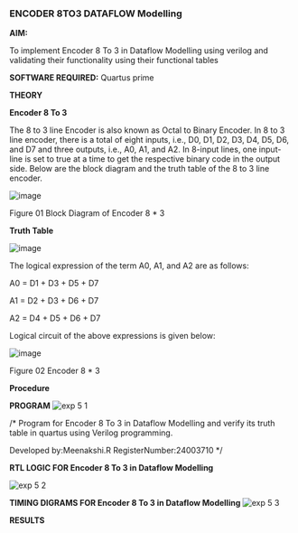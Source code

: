 ### ENCODER 8TO3 DATAFLOW Modelling

**AIM:**

To implement  Encoder 8 To 3 in Dataflow Modelling using verilog and validating their functionality using their functional tables

**SOFTWARE REQUIRED:** Quartus prime

**THEORY**

**Encoder 8 To 3**

The 8 to 3 line Encoder is also known as Octal to Binary Encoder. In 8 to 3 line encoder, there is a total of eight inputs, i.e., D0, D1, D2, D3, D4, D5, D6, and D7 and three outputs, i.e., A0, A1, and A2. In 8-input lines, one input-line is set to true at a time to get the respective binary code in the output side. Below are the block diagram and the truth table of the 8 to 3 line encoder.

![image](https://github.com/naavaneetha/ENCODER8TO3DATAFLOW/assets/154305477/0bc242c1-eb9e-4c47-afe5-30428470efc3)

Figure 01  Block Diagram of Encoder 8 * 3

**Truth Table**

![image](https://github.com/naavaneetha/ENCODER8TO3DATAFLOW/assets/154305477/35496b14-ae6e-4cd1-9abd-d6736b576575)

The logical expression of the term A0, A1, and A2 are as follows:

A0 = D1 + D3 + D5 + D7

A1 = D2 + D3 + D6 + D7

A2 = D4 + D5 + D6 + D7

Logical circuit of the above expressions is given below:

![image](https://github.com/naavaneetha/ENCODER8TO3DATAFLOW/assets/154305477/95acaee6-c873-4c75-89eb-ef09fb158053)

Figure 02  Encoder 8 * 3

**Procedure**


**PROGRAM**
![exp 5 1](https://github.com/user-attachments/assets/b79b82ee-d2e2-4cf1-aea2-9f7476ca3218)


/* Program for Encoder 8 To 3 in Dataflow Modelling and verify its truth table in quartus using Verilog programming. 

Developed by:Meenakshi.R RegisterNumber:24003710
*/

**RTL LOGIC FOR Encoder 8 To 3 in Dataflow Modelling**


![exp 5 2](https://github.com/user-attachments/assets/638c7f95-66c1-42ff-9e8b-3374780a715e)


**TIMING DIGRAMS FOR Encoder 8 To 3 in Dataflow Modelling**
![exp 5 3](https://github.com/user-attachments/assets/4f8f2dac-28c0-46d3-babc-2b4d5aa2fe12)

**RESULTS**




